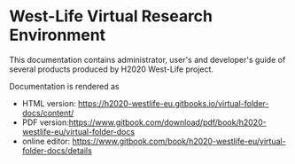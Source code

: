 # West-Life Virtual Research Environment

This documentation contains administrator, user's and developer's guide of several products produced by H2020 West-Life project.


Documentation is rendered as
* HTML version: https://h2020-westlife-eu.gitbooks.io/virtual-folder-docs/content/
* PDF version:https://www.gitbook.com/download/pdf/book/h2020-westlife-eu/virtual-folder-docs
* online editor: https://www.gitbook.com/book/h2020-westlife-eu/virtual-folder-docs/details








